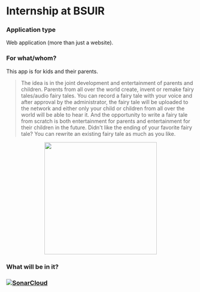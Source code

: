 # Internship at BSUIR
### Application type 
Web application (more than just a website).
### For what/whom?
This app is for kids and their parents. 

>The idea is in the joint development and entertainment of parents and children. Parents from all over the world create, invent or remake fairy tales/audio fairy tales. You can record a fairy tale with your voice and after approval by the administrator, the fairy tale will be uploaded to the network and either only your child or children from all over the world will be able to hear it. And the opportunity to write a fairy tale from scratch is both entertainment for parents and entertainment for their children in the future. Didn't like the ending of your favorite fairy tale? You can rewrite an existing fairy tale as much as you like.

<div id="badges" align="center">
  <img src="https://user-images.githubusercontent.com/69119928/218274318-4939bca0-e975-4df6-af95-cec7e866ec76.png" width="300"/>
</div>

### What will be in it?






















### [![SonarCloud](https://sonarcloud.io/images/project_badges/sonarcloud-orange.svg)](https://sonarcloud.io/summary/new_code?id=DAEDALUS-prog_internship)
